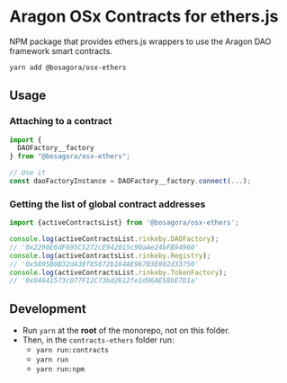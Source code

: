 # Aragon OSx Contracts for ethers.js

NPM package that provides ethers.js wrappers to use the Aragon DAO framework smart contracts.

```sh
yarn add @bosagora/osx-ethers
```

## Usage

### Attaching to a contract

```ts
import {
  DAOFactory__factory
} from "@bosagora/osx-ethers";

// Use it
const daoFactoryInstance = DAOFactory__factory.connect(...);
```

### Getting the list of global contract addresses

```ts
import {activeContractsList} from '@bosagora/osx-ethers';

console.log(activeContractsList.rinkeby.DAOFactory);
// '0x2290E6dF695C5272cE942015c90aAe24bFB94960'
console.log(activeContractsList.rinkeby.Registry);
// '0x5895B0B32d438f85872b164AE967B3E802d33750'
console.log(activeContractsList.rinkeby.TokenFactory);
// '0x84641573c077F12C73bd2612fe1d96AE58bE7D1a'
```

## Development

- Run `yarn` at the **root** of the monorepo, not on this folder.
- Then, in the `contracts-ethers` folder run:
  - `yarn run:contracts`
  - `yarn run`
  - `yarn run:npm`
